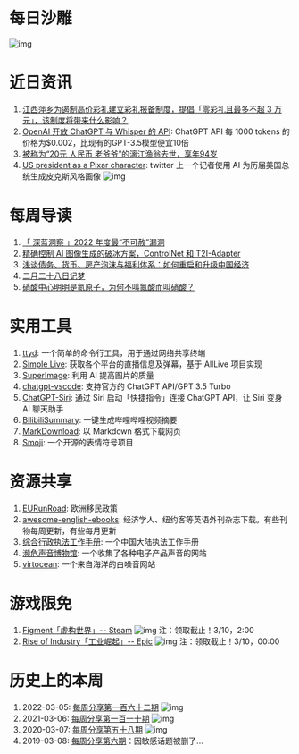 # 每日沙雕

![img](http://mmbiz.qpic.cn/sz_mmbiz_png/pDARXZuibAKSo1jzVHDVOWlibsXSETb2ZF6Toay1jfaAdrFR8kmS8qdQzgLibIKOicA5vXMM2A3pyDbbOzD6MAsfzA/0?wx_fmt=png)

# 近日资讯

1. [江西萍乡为遏制高价彩礼建立彩礼报备制度，提倡「零彩礼且最多不超 3 万元」，该制度将带来什么影响？](https://www.zhihu.com/question/533809827)
2. [OpenAI 开放 ChatGPT 与 Whisper 的 API](https://openai.com/blog/introducing-chatgpt-and-whisper-apis): ChatGPT API 每 1000 tokens 的价格为$0.002，比现有的GPT-3.5模型便宜10倍
3. [被称为“20元 人民币 老爷爷”的漓江渔翁去世，享年94岁](https://view.inews.qq.com/a/20230218A05M5M00?uid=)
4. [US president as a Pixar character](https://twitter.com/DSzymborski/status/1627038833455038469): twitter 上一个记者使用 AI 为历届美国总统生成皮克斯风格画像
![img](https://mmbiz.qpic.cn/sz_mmbiz_jpg/pDARXZuibAKSo1jzVHDVOWlibsXSETb2ZF0jNnpapYWwIR4spClbW6uwlkrOl2ficgwoOlTmpQIjcjsm6RaazQp1Q/0?wx_fmt=jpeg)

# 每周导读

1. [「 深蓝洞察 」2022 年度最“不可赦”漏洞](https://mp.weixin.qq.com/s/P_EYQxOEupqdU0BJMRqWsw)
2. [精确控制 AI 图像生成的破冰方案，ControlNet 和 T2I-Adapter](https://medium.com/@catmus2048/%E7%B2%BE%E7%A1%AE%E6%8E%A7%E5%88%B6-ai-%E5%9B%BE%E5%83%8F%E7%94%9F%E6%88%90%E7%9A%84%E7%A0%B4%E5%86%B0%E6%96%B9%E6%A1%88-controlnet-%E5%92%8C-t2i-adapter-13dcad0e62ce)
3. [浅谈债务、货币、房产泡沫与福利体系：如何重启和升级中国经济](https://www.bilibili.com/read/cv22146887)
4. [二月二十八日记梦](https://mp.weixin.qq.com/s/Kq7VIMLkjv4sqcXrBcT0eQ)
5. [硝酸中心明明是氮原子，为何不叫氮酸而叫硝酸？](https://mp.weixin.qq.com/s/MSt0gjvwwhkonUqyQTbb_A)

# 实用工具

1. [ttyd](https://github.com/tsl0922/ttyd): 一个简单的命令行工具，用于通过网络共享终端
2. [Simple Live](https://github.com/xiaoyaocz/dart_simple_live): 获取各个平台的直播信息及弹幕，基于 AllLive 项目实现
3. [SuperImage](https://github.com/Lucchetto/SuperImage): 利用 AI 提高图片的质量
4. [chatgpt-vscode](https://github.com/gencay/vscode-chatgpt): 支持官方的 ChatGPT API/GPT 3.5 Turbo 
5. [ChatGPT-Siri](https://github.com/Yue-Yang/ChatGPT-Siri): 通过 Siri 启动「快捷指令」连接 ChatGPT API，让 Siri 变身 AI 聊天助手
6. [BilibiliSummary](https://github.com/lxfater/BilibiliSummary): 一键生成哔哩哔哩视频摘要
7. [MarkDownload](https://github.com/deathau/markdownload): 以 Markdown 格式下载网页
8. [Smoji](https://github.com/DejavuMoe/Smoji): 一个开源的表情符号项目

# 资源共享

1. [EURunRoad](https://github.com/BaoBaoDualang/EURunRoad): 欧洲移民政策
2. [awesome-english-ebooks](https://github.com/hehonghui/awesome-english-ebooks): 经济学人、纽约客等英语外刊杂志下载。有些刊物每周更新，有些每月更新
3. [综合行政执法工作手册](https://laws.guidebook.top/): 一个中国大陆执法工作手册
4. [濒危声音博物馆](http://savethesounds.info/): 一个收集了各种电子产品声音的网站
5. [virtocean](https://virtocean.com/): 一个来自海洋的白噪音网站

# 游戏限免

1. [Figment「虚构世界」-- Steam](https://store.steampowered.com/app/493540/Figment/)
![img](http://mmbiz.qpic.cn/sz_mmbiz_png/pDARXZuibAKSo1jzVHDVOWlibsXSETb2ZFqsxXWGrkldUGY524yI4V04aTeKaLtQXBYn6lS4zy5S5piaBHrXmgd5Q/0?wx_fmt=png)
注：领取截止！3/10，2:00
2. [Rise of Industry「工业崛起」-- Epic](https://store.epicgames.com/p/rise-of-industry-0af838)
![img](http://mmbiz.qpic.cn/sz_mmbiz_png/pDARXZuibAKSo1jzVHDVOWlibsXSETb2ZFiadbj7dSaQILoB5EcHD61hicBI3X009GHicQAkIkmWdxP5OQLXBb1e8xw/0?wx_fmt=png)
注：领取截止！3/10，00:00

# 历史上的本周

1. 2022-03-05: [每周分享第一百六十二期](https://mp.weixin.qq.com/s/hcziSCMgzhhtvBnNpHMoEA)
![img](https://mmbiz.qpic.cn/sz_mmbiz_jpg/pDARXZuibAKT2Y6Qic1WPDDcGFs9r1tRZRMNoVNYy78jwD9YStrHebicZibtwVwraRKFjlzNibWTIbvRLwD1jzFOyqw/640?wx_fmt=jpeg&wxfrom=5&wx_lazy=1&wx_co=1)
2. 2021-03-06: [每周分享第一百一十期](https://mp.weixin.qq.com/s/9vlM6I4jgJFb0RDEsjlG8Q)
![img](https://mmbiz.qpic.cn/sz_mmbiz_png/pDARXZuibAKRKev9u0M0XTrozS05FEjrfEWRrc7TO3TG6KoswUe4hEw8YYJqNWMLjYHMv7zQDcibyXkMfX0xgiaWw/640?wx_fmt=png&wxfrom=5&wx_lazy=1&wx_co=1)
3. 2020-03-07: [每周分享第五十八期](https://mp.weixin.qq.com/s/9vlM6I4jgJFb0RDEsjlG8Q)
![img](https://mmbiz.qpic.cn/sz_mmbiz_jpg/pDARXZuibAKQCusERubDw73fsZ9PRfuObptIV05ewLgnfQun2Gx3boAMugHZKwJfybicaiaQBC2ia0tR2egUJf5WIQ/640?wx_fmt=jpeg&wxfrom=5&wx_lazy=1&wx_co=1)
4. 2019-03-08: [每周分享第六期](#)：因敏感话题被删了...
